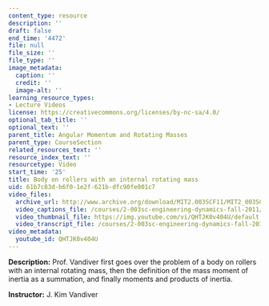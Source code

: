 ```yaml
---
content_type: resource
description: ''
draft: false
end_time: '4472'
file: null
file_size: ''
file_type: ''
image_metadata:
  caption: ''
  credit: ''
  image-alt: ''
learning_resource_types:
- Lecture Videos
license: https://creativecommons.org/licenses/by-nc-sa/4.0/
optional_tab_title: ''
optional_text: ''
parent_title: Angular Momentum and Rotating Masses
parent_type: CourseSection
related_resources_text: ''
resource_index_text: ''
resourcetype: Video
start_time: '25'
title: Body on rollers with an internal rotating mass
uid: 61b7c83d-b6f0-1e2f-621b-dfc90fe001c7
video_files:
  archive_url: http://www.archive.org/download/MIT2.003SCF11/MIT2_003SCF11_lec09_300k.mp4
  video_captions_file: /courses/2-003sc-engineering-dynamics-fall-2011/df38f69ad2d85585a874aa73784eea2d_QHTJK0v404U.vtt
  video_thumbnail_file: https://img.youtube.com/vi/QHTJK0v404U/default.jpg
  video_transcript_file: /courses/2-003sc-engineering-dynamics-fall-2011/a2df1d342027b2c8909cfd18bae7fcdf_QHTJK0v404U.pdf
video_metadata:
  youtube_id: QHTJK0v404U
---
```

**Description:** Prof. Vandiver first goes over the problem of a body on rollers with an internal rotating mass, then the definition of the mass moment of inertia as a summation, and finally moments and products of inertia.

**Instructor:** J. Kim Vandiver